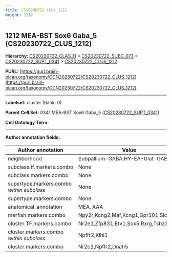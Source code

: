 ```yaml
---
title: CS20230722_CLUS_1212
weight: 1212
---
```

## 1212 MEA-BST Sox6 Gaba_5 (CS20230722_CLUS_1212)
<b>Hierarchy: </b>
[CS20230722_CLAS_11](../CS20230722_CLAS_11) >
[CS20230722_SUBC_073](../CS20230722_SUBC_073) >
[CS20230722_SUPT_0341](../CS20230722_SUPT_0341) >
[CS20230722_CLUS_1212](../CS20230722_CLUS_1212)

**PURL:** [https://purl.brain-bican.org/taxonomy/CCN20230722/CS20230722_CLUS_1212](https://purl.brain-bican.org/taxonomy/CCN20230722/CS20230722_CLUS_1212)

---


**Labelset:** cluster (Rank: 0)

**Parent Cell Set:** 0341 MEA-BST Sox6 Gaba_5 ([CS20230722_SUPT_0341](../CS20230722_SUPT_0341))



**Cell Ontology Term:** 

[MARKER GENES.]: #


---

[TRANSFERRED ANNOTATIONS.]: #


[AUTHOR ANNOTATION FIELDS.]: #


**Author annotation fields:**

| Author annotation | Value |
|-------------------|-------|
|neighborhood|Subpallium-GABA;HY-EA-Glut-GABA|
|subclass.tf.markers.combo|None|
|subclass.markers.combo|None|
|supertype.markers.combo _within subclass_|None|
|supertype.markers.combo|None|
|anatomical_annotation|MEA, AAA|
|merfish.markers.combo|Npy2r,Kcng2,Maf,Kcng1,Gpr101,Slc32a1|
|cluster.TF.markers.combo|Nr2e1,Zfp831,Etv1,Sox5,Rxrg,Tshz3|
|cluster.markers.combo _within subclass_|Npffr2,Klhl1|
|cluster.markers.combo|Nr2e1,Npffr2,Dnah5|
